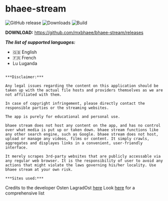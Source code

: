 # bhaee-stream

<!-- ![Maintenance](https://img.shields.io/maintenance/yes/2022?color=blue&style=for-the-badge) -->
![GitHub release](https://img.shields.io/github/v/release/mxbhaee/bhaee-stream?sort=semver&style=for-the-badge)
![Downloads](https://img.shields.io/github/downloads/mxbhaee/bhaee-stream/total?color=blue&style=for-the-badge)
![Build](https://img.shields.io/github/workflow/status/mxbhaee/bhaee-stream/Pre-release?style=for-the-badge)

**DOWNLOAD:**
https://github.com/mxbhaee/bhaee-stream/releases


***The list of supported languages:***
* 🇬🇧 English
* 🇫🇷 French
* Lu Luganda


```

***Disclaimer:***

Any legal issues regarding the content on this application should be taken up with the actual file hosts and providers themselves as we are not affiliated with them.

In case of copyright infringement, please directly contact the responsible parties or the streaming websites.

The app is purely for educational and personal use.

bhaee stream does not host any content on the app, and has no control over what media is put up or taken down. bhaee stream functions like any other search engine, such as Google. bhaee stream does not host, upload or manage any videos, films or content. It simply crawls, aggregates and displayes links in a convenient, user-friendly interface.

It merely scrapes 3rd-party websites that are publicly accessable via any regular web browser. It is the responsibility of user to avoid any actions that might violate the laws governing his/her locality. Use bhaee stream at your own risk.

***Sites used:***

```

Credits to the developer Osten LagradOst [here](https://github.com/LagradOst)
Look [here](https://mxbhaee.github.io/bhaee-stream/) for a comprehensive list
